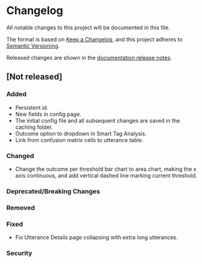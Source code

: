 # Changelog

All notable changes to this project will be documented in this file.

The format is based on [Keep a Changelog](https://keepachangelog.com/en/1.0.0/), and this project
adheres to [Semantic Versioning](https://semver.org/spec/v2.0.0.html).

Released changes are shown in the
[documentation release notes](docs/docs/getting-started/changelog.md).

## [Not released]

### Added
- Persistent id.
- New fields in config page.
- The initial config file and all subsequent changes are saved in the caching folder.
- Outcome option to dropdown in Smart Tag Analysis.
- Link from confusion matrix cells to utterance table.

### Changed
- Change the outcome per threshold bar chart to area chart, making the x axis continuous, and add vertical dashed line marking current threshold.

### Deprecated/Breaking Changes

### Removed

### Fixed
- Fix Utterance Details page collapsing with extra long utterances.

### Security
